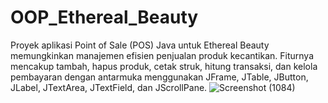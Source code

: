 # OOP_Ethereal_Beauty
Proyek aplikasi Point of Sale (POS) Java untuk Ethereal Beauty memungkinkan manajemen efisien penjualan produk kecantikan. Fiturnya mencakup tambah, hapus produk, cetak struk, hitung transaksi, dan kelola pembayaran dengan antarmuka menggunakan JFrame, JTable, JButton, JLabel, JTextArea, JTextField, dan JScrollPane.
![Screenshot (1084)](https://github.com/NuraisyahSafetyPermata/OOP_Ethereal_Beauty/assets/130532356/33060638-aac2-4754-8197-c2c3eb87f553)
